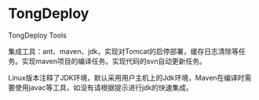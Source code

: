 # TongDeploy
TongDeploy Tools

集成工具：ant、maven、jdk，实现对Tomcat的启停部署，缓存日志清除等任务。实现maven项目的编译任务。实现代码的svn自动更新任务。

Linux版本注释了JDK环境，默认采用用户主机上的Jdk环境，Maven在编译时需要使用javac等工具，如没有请根据提示进行jdk的快速集成。

